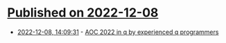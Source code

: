 # [Published on 2022-12-08](index.md)

* [2022-12-08, 14:09:31](https://lobste.rs/s/jabldz/aoc_2022_q_by_experienced_q_programmers) - [AOC 2022 in q by experienced q programmers](https://github.com/qbists/studyq/tree/main/aoc/2022)
